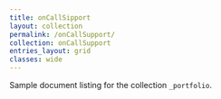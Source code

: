 ```yaml
---
title: onCallSipport
layout: collection
permalink: /onCallSupport/
collection: onCallSupport
entries_layout: grid
classes: wide
---
```


Sample document listing for the collection `_portfolio`.
